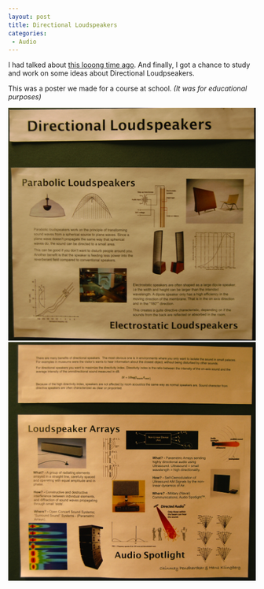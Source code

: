 ```yaml
---
layout: post
title: Directional Loudspeakers
categories:
 - Audio
---
```


I had talked about [this looong time ago][0]. And finally, I got a chance to study and work on some ideas about Directional Loudpseakers.

This was a poster we made for a course at school. _(It was for educational purposes)_

[![](../images/2010/02/dsc_7452.jpg?w=300)][1] [![](../images/2010/02/dsc_7457.jpg)][2]


[0]: http://nttup.wordpress.com/2006/04/20/audio-spotlight/
[1]: ../images/2010/02/dsc_7452.jpg
[2]: ../images/2010/02/dsc_7457.jpg
